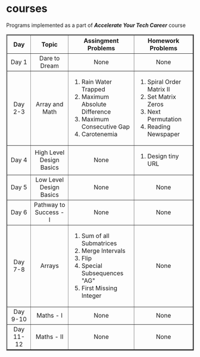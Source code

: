# courses
Programs implemented as a part of ***Accelerate Your Tech Career*** course

<table border="2" align="center">
  
<tr>
<th width=300>Day</th>
<th width=400>Topic</th>
<th width=500>Assingment Problems</th>
 <th width=500>Homework Problems</th>
</tr>
  
<tr>
<td align="center">Day 1</td>
<td align="center">Dare to Dream</td>
<td align="center">None</td>
<td align="center">None</td>
</tr>
  
<tr>
<td align="center">Day 2-3</td>
<td align="center">Array and Math</td>
<td align="left">
  
  1.  Rain Water Trapped
  1.  Maximum Absolute Difference
  1.  Maximum Consecutive Gap
  1.  Carotenemia
  
  </td>
  <td align="left">
  
  1.  Spiral Order Matrix II
  1.  Set Matrix Zeros
  1.  Next Permutation
  1.  Reading Newspaper
  </td>
</tr>

<tr>
<td align="center">Day 4</td>
<td align="center">High Level Design Basics</td>
<td align="center">None</td>
<td align="left">
  
  1.  Design tiny URL
  </td>
</tr>


<tr>
<td align="center">Day 5</td>
<td align="center">Low Level Design Basics</td>
<td align="center">None</td>
<td align="center">None</td>
</tr>


<tr>
<td align="center">Day 6</td>
<td align="center">Pathway to Success - I</td>
<td align="center">None</td>
<td align="center">None</td>
</tr>


<tr>
<td align="center">Day 7-8</td>
<td align="center">Arrays</td>
<td align="left">
  
  1.  Sum of all Submatrices
  1.  Merge Intervals
  1.  Flip
  1.  Special Subsequences "AG"
  1.  First Missing Integer	 
  </td>
<td align="center">None</td>
</tr>


<tr>
<td align="center">Day 9-10</td>
<td align="center">Maths - I</td>
<td align="center">None</td>
<td align="center">None</td>
</tr>


<tr>
<td align="center">Day 11-12</td>
<td align="center">Maths - II</td>
<td align="center">None</td>
<td align="center">None</td>
</tr>


</table>
